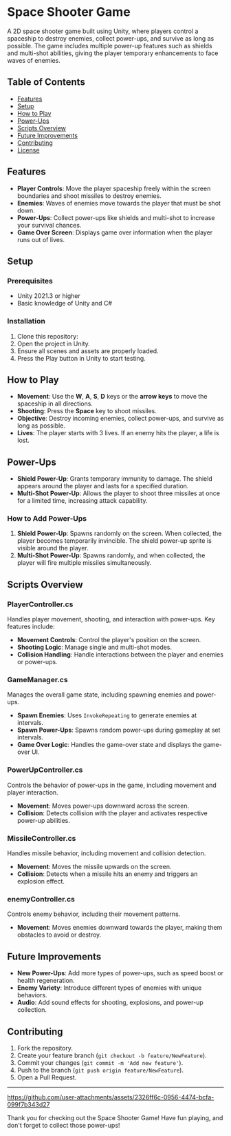 # Space Shooter Game

A 2D space shooter game built using Unity, where players control a spaceship to destroy enemies, collect power-ups, and survive as long as possible. The game includes multiple power-up features such as shields and multi-shot abilities, giving the player temporary enhancements to face waves of enemies.

## Table of Contents

- [Features](#features)
- [Setup](#setup)
- [How to Play](#how-to-play)
- [Power-Ups](#power-ups)
- [Scripts Overview](#scripts-overview)
- [Future Improvements](#future-improvements)
- [Contributing](#contributing)
- [License](#license)

## Features

- **Player Controls**: Move the player spaceship freely within the screen boundaries and shoot missiles to destroy enemies.
- **Enemies**: Waves of enemies move towards the player that must be shot down.
- **Power-Ups**: Collect power-ups like shields and multi-shot to increase your survival chances.
- **Game Over Screen**: Displays game over information when the player runs out of lives.


## Setup

### Prerequisites

- Unity 2021.3 or higher
- Basic knowledge of Unity and C#

### Installation

1. Clone this repository:
2. Open the project in Unity.
3. Ensure all scenes and assets are properly loaded.
4. Press the Play button in Unity to start testing.

## How to Play

- **Movement**: Use the **W**, **A**, **S**, **D** keys or the **arrow keys** to move the spaceship in all directions.
- **Shooting**: Press the **Space** key to shoot missiles.
- **Objective**: Destroy incoming enemies, collect power-ups, and survive as long as possible.
- **Lives**: The player starts with 3 lives. If an enemy hits the player, a life is lost.

## Power-Ups

- **Shield Power-Up**: Grants temporary immunity to damage. The shield appears around the player and lasts for a specified duration.
- **Multi-Shot Power-Up**: Allows the player to shoot three missiles at once for a limited time, increasing attack capability.

### How to Add Power-Ups

1. **Shield Power-Up**: Spawns randomly on the screen. When collected, the player becomes temporarily invincible. The shield power-up sprite is visible around the player.
2. **Multi-Shot Power-Up**: Spawns randomly, and when collected, the player will fire multiple missiles simultaneously.

## Scripts Overview

### PlayerController.cs

Handles player movement, shooting, and interaction with power-ups. Key features include:

- **Movement Controls**: Control the player's position on the screen.
- **Shooting Logic**: Manage single and multi-shot modes.
- **Collision Handling**: Handle interactions between the player and enemies or power-ups.


### GameManager.cs

Manages the overall game state, including spawning enemies and power-ups.

- **Spawn Enemies**: Uses `InvokeRepeating` to generate enemies at intervals.
- **Spawn Power-Ups**: Spawns random power-ups during gameplay at set intervals.
- **Game Over Logic**: Handles the game-over state and displays the game-over UI.


### PowerUpController.cs

Controls the behavior of power-ups in the game, including movement and player interaction.

- **Movement**: Moves power-ups downward across the screen.
- **Collision**: Detects collision with the player and activates respective power-up abilities.

### MissileController.cs

Handles missile behavior, including movement and collision detection.

- **Movement**: Moves the missile upwards on the screen.
- **Collision**: Detects when a missile hits an enemy and triggers an explosion effect.

### enemyController.cs

Controls enemy behavior, including their movement patterns.

- **Movement**: Moves enemies downward towards the player, making them obstacles to avoid or destroy.


## Future Improvements

- **New Power-Ups**: Add more types of power-ups, such as speed boost or health regeneration.
- **Enemy Variety**: Introduce different types of enemies with unique behaviors.
- **Audio**: Add sound effects for shooting, explosions, and power-up collection.

## Contributing

1. Fork the repository.
2. Create your feature branch (`git checkout -b feature/NewFeature`).
3. Commit your changes (`git commit -m 'Add new feature'`).
4. Push to the branch (`git push origin feature/NewFeature`).
5. Open a Pull Request.

---




https://github.com/user-attachments/assets/2326ff6c-0956-4474-bcfa-099f7b343d27




Thank you for checking out the Space Shooter Game! Have fun playing, and don't forget to collect those power-ups!
